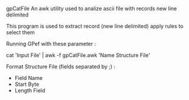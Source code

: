 gpCatFile
An awk utility used to analize ascii file with records new line delimited

This program is used to extract record (new line delimited) apply rules to select them


Running GPef with these parameter :


 cat 'Input File' | awk -f gpCatFile.awk 'Name Structure File'


Format Structure File (fields separated by ;) :
- Field Name
- Start Byte
- Length Field


